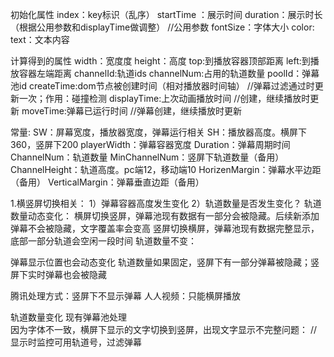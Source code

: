 初始化属性
index：key标识（乱序）
startTime ：展示时间
duration：展示时长（根据公用参数和displayTime做调整）  //公用参数
fontSize：字体大小
color:
text：文本内容




计算得到的属性
width：宽度度
height：高度
top:到播放容器顶部距离
left:到播放容器左端距离
channelId:轨道ids
channelNum:占用的轨道数量
poolId：弹幕池id
createTime:dom节点被创建时间（相对播放器时间轴）    //弹幕过滤通过时更新一次；作用：碰撞检测
displayTime:上次动画播放时间    //创建，继续播放时更新
moveTime:弹幕已运行时间     //弹幕创建，继续播放时更新

常量:
SW：屏幕宽度，播放器宽度，弹幕运行相关
SH：播放器高度。横屏下360，竖屏下200
playerWidth：弹幕容器宽度
Duration：弹幕周期时间
ChannelNum：轨道数量
MinChannelNum：竖屏下轨道数量（备用）
ChannelHeight：轨道高度。pc端12，移动端10
HorizenMargin：弹幕水平边距（备用）
VerticalMargin：弹幕垂直边距（备用）


1.横竖屏切换相关：
1）弹幕容器高度发生变化
2）轨道数量是否发生变化？
轨道数量动态变化：
横屏切换竖屏，弹幕池现有数据有一部分会被隐藏。后续新添加弹幕不会被隐藏，文字覆盖率会变高
竖屏切换横屏，弹幕池现有数据完整显示，底部一部分轨道会空闲一段时间
轨道数量不变：

弹幕显示位置也会动态变化
轨道数量如果固定，竖屏下有一部分弹幕被隐藏；竖屏下实时弹幕也会被隐藏

腾讯处理方式：竖屏下不显示弹幕
人人视频：只能横屏播放

轨道数量变化
现有弹幕池处理    
因为字体不一致，横屏下显示的文字切换到竖屏，出现文字显示不完整问题：
            // 显示时监控可用轨道号，过滤弹幕